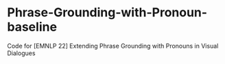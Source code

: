 # Phrase-Grounding-with-Pronoun-baseline
Code for [EMNLP 22] Extending Phrase Grounding with Pronouns in Visual Dialogues
